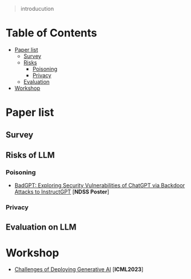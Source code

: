 > introducution

# Table of Contents
- [Paper list](#Paper-list)
  - [Survey](#survey)
  - [Risks](#Risks-of-LLM)
    - [Poisoning](#Poisoning)
    - [Privacy](#Privacy)
  - [Evaluation](#Evaluation)
- [Workshop](#Workshop)

# Paper list

## Survey

## Risks of LLM

### Poisoning
- [BadGPT: Exploring Security Vulnerabilities of ChatGPT via Backdoor Attacks to InstructGPT](https://arxiv.org/abs/2304.12298) [**NDSS Poster**]

### Privacy

## Evaluation on LLM

# Workshop
- [Challenges of Deploying Generative AI](https://deployinggenerativeai.github.io/index) [**ICML2023**]

